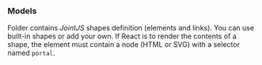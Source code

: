 ### Models

Folder contains *JointJS* shapes definition (elements and links). You can use built-in shapes or add your own. If React is to render the contents of a shape, the element must contain a node (HTML or SVG) with a selector named `portal`.
